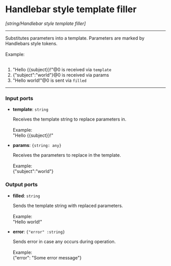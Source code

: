 # Handlebar style template filler

_[string/Handlebar style template filler]_

---

Substitutes parameters into a template. Parameters are marked by Handlebars style tokens.<br>
<br>
Example:<br>
<br>
1. "Hello {{subject}}!"@0 is received via `template`<br>
2. {"subject":"world"}@0 is received via params<br>
3. "Hello world!"@0 is sent via `filled`<br>

---

### Input ports

* __template__: ` string `

    Receives the template string to replace parameters in.<br>
    <br>
    Example:<br>
    "Hello {{subject}}!"<br>


* __params__: ` {string: any} `

    Receives the parameters to replace in the template.<br>
    <br>
    Example: <br>
    {"subject":"world"}<br>

### Output ports

* __filled__: ` string `

    Sends the template string with replaced parameters.<br>
    <br>
    Example:<br>
    "Hello world!"<br>


* __error__: ` {"error" :string} `

    Sends error in case any occurs during operation.<br>
    <br>
    Example: <br>
    {"error": "Some error message"}<br>

